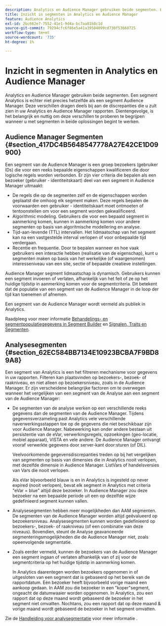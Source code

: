 ```yaml
---
description: Analytics en Audience Manager gebruiken beide segmenten. Een segment Analytics is echter niet precies hetzelfde als een segment Audience Manager. Deze verschillen dragen deels bij aan de discrepanties die u zult zien in uw Analytics en Audience Manager rapporten. Dientengevolge, is het belangrijk en nuttig om deze verschillen te proberen te begrijpen wanneer u met segmenten in beide oplossingen begint te werken.
title: Inzicht in segmenten in Analytics en Audience Manager
feature: Audience Analytics
exl-id: 2bc662e7-7552-41e1-9d4a-bc7aa81b8c1d
source-git-commit: 79294cfc6f86e5a41a39504099cd730f53668725
workflow-type: tm+mt
source-wordcount: '735'
ht-degree: 1%

---
```


# Inzicht in segmenten in Analytics en Audience Manager

Analytics en Audience Manager gebruiken beide segmenten. Een segment Analytics is echter niet precies hetzelfde als een segment Audience Manager. Deze verschillen dragen deels bij aan de discrepanties die u zult zien in uw Analytics en Audience Manager rapporten. Dientengevolge, is het belangrijk en nuttig om deze verschillen te proberen te begrijpen wanneer u met segmenten in beide oplossingen begint te werken.

## Audience Manager Segmenten {#section_417DC4B5648547778A27E42CE1D09900}

Een segment van de Audience Manager is een groep bezoekers (gebruiker IDs) die voor een reeks bepaalde eigenschappen kwalificeren die door logische regels worden verbonden. Er zijn vier criteria die bepalen als een bezoeker (gebruiker - identiteitskaart) deel van een segment in Audience Manager uitmaakt:

* De regels die op de segmenten zelf en de eigenschappen worden geplaatst die omhoog elk segment maken. Deze regels bepalen de voorwaarden een gebruiker - identiteitskaart moet ontmoeten of tentoonstellen om voor een segment worden gekwalificeerd.
* Algorithmic modeling. Gebruikers die voor een bepaald segment in aanmerking komen, kunnen in aanmerking komen voor andere segmenten op basis van algoritmische modellering en analyse.
* Tijd-aan-levende (TTL) intervallen. Het lidmaatschap van het segment kan na een vastgestelde interval verlopen of voor onbepaalde tijd verdergaan.
* Recentie en frequentie. Door te bepalen wanneer en hoe vaak gebruikers een interactie hebben (realisatie van de eigenschap), kunt u segmenten maken op basis van het werkelijke (of waargenomen) interesseniveau van een site, sectie of bepaalde creatieve instellingen.

Audience Manager segment lidmaatschap is dynamisch. Gebruikers kunnen een segment invoeren of verlaten, afhankelijk van het feit of ze op het huidige tijdstip in aanmerking komen voor de segmentcriteria. Dit betekent dat de populatie van een segment van de Audience Manager in de loop der tijd kan toenemen of afnemen.

Een segment van de Audience Manager wordt vermeld als publiek in Analytics.

Raadpleeg voor meer informatie [Behandelings- en segmentpopulatiegegevens in Segment Builder](https://experienceleague.adobe.com/docs/audience-manager/user-guide/features/segments/segment-builder-data.html) en [Signalen, Traits en Segmenten](https://experienceleague.adobe.com/docs/audience-manager/user-guide/reference/signal-trait-segment.html).

## Analysesegmenten {#section_62EC584BB7134E10923BCBA7F9BD89A8}

Een segment van Analytics is een het filtreren mechanisme voor gegevens in uw rapporten. Filteren kan plaatsvinden op bezoekers-, bezoek- of raakniveau, en niet alleen op bezoekersniveau, zoals in de Audience Manager. Er zijn verscheidene belangrijke factoren om te overwegen wanneer het vergelijken van een segment van de Analyse aan een segment van de Audience Manager:

* De segmenten van de analyse werken op een verschillende reeks gegevens dan de segmenten van de Audience Manager. Tijdens gegevensverzameling past Analytics vele verschillende naverwerkingsstappen toe op de gegevens die niet beschikbaar zijn voor Audience Manager. Nabewerking kan onder andere bestaan uit persistentie van de eVar, verwerkingsregels, opzoekingen (geo-locatie, mobiel apparaat), VISTA en vele andere. De Audience Manager ontvangt vooraf verwerkte gegevens door server-kant door:sturen (of DIL).

   Veelvoorkomende gegevensdiscrepanties treden op bij het vergelijken van segmenten op basis van dimensies die in Analytics nooit verlopen, met dezelfde dimensie in Audience Manager. ListVars of handelsversies van Vars die nooit verlopen.

   Als eVar bijvoorbeeld blauw is en in Analytics is ingesteld op never expired (nooit verlopen), bevat elk segment in Analytics met criteria &quot;eVar = blue&quot; altijd deze bezoeker. In Audience Manager zou deze bezoeker na een bepaalde periode uit een op dezelfde wijze gedefinieerd segment kunnen vallen.

* Analysesegmenten hebben meer mogelijkheden dan AAM segmenten. De segmenten van de Audience Manager worden altijd geëvalueerd op bezoekersniveau. Analysesegmenten kunnen worden gedefinieerd op bezoekers-, bezoek- of raakniveau (of een combinatie van deze niveaus). Bovendien, steunt de Analyse geavanceerde segmenteringsmogelijkheden die de Audience Manager niet, zoals opeenvolgende segmentatie.
* Zoals eerder vermeld, kunnen de bezoekers van de Audience Manager een segment ingaan of verlaten afhankelijk van of zij voor de segmentcriteria op het huidige tijdstip in aanmerking komen.

   In Analytics daarentegen worden bezoekers opgenomen in of uitgesloten van een segment dat is gebaseerd op het bereik van de rapportdatum. Eén bezoeker heeft bijvoorbeeld vorige maand een aankoop gedaan. In AAM zou die bezoeker in een &quot;koper&quot;segment, ongeacht de datumwaaier worden opgenomen. In Analytics, zou een rapport dat op deze maand wordt gebaseerd de bezoeker in het segment niet omvatten. Nochtans, zou een rapport dat op deze maand &amp; vorige maand wordt gebaseerd de bezoeker in het segment omvatten.

Zie de [Handleiding voor analysegmentatie](https://experienceleague.adobe.com/docs/analytics/components/segmentation/seg-home.html) voor meer informatie .
